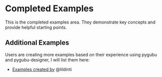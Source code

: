 # Completed Examples

This is the completed examples area. They demonstrate key concepts and provide helpful starting points.

## Additional Examples

Users are creating more examples based on their experience using pygubu and pygubu-designer, I will list them here:

- [Examples created by](https://github.com/lildinti/pygubu-examples) @lildinti
